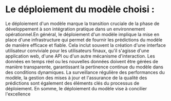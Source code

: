 # Le déploiement du modèle choisi :

Le déploiement d'un modèle marque la transition cruciale de la phase de développement à son intégration pratique dans un environnement opérationnel.En général, le déploiement d'un modèle implique la mise en place d'une infrastructure qui permet de fournir les prédictions du modèle de manière efficace et fiable. Cela inclut souvent la création d'une interface utilisateur conviviale pour les utilisateurs finaux, qu'il s'agisse d'une application web, d'une API ou d'un autre mécanisme d'interaction. Les données en temps réel ou les nouvelles données doivent être gérées de manière transparente, garantissant la pertinence continue du modèle dans des conditions dynamiques. La surveillance régulière des performances du modèle, la gestion des mises à jour et l'assurance de la qualité des prédictions sont également des éléments clés du processus de déploiement. En somme, le déploiement du modèle vise à concilier l'excellence
